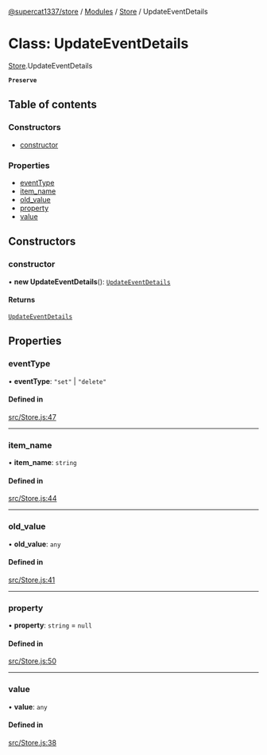 [@supercat1337/store](../README.md) / [Modules](../modules.md) / [Store](../modules/Store.md) / UpdateEventDetails

# Class: UpdateEventDetails

[Store](../modules/Store.md).UpdateEventDetails

**`Preserve`**

## Table of contents

### Constructors

- [constructor](Store.UpdateEventDetails.md#constructor)

### Properties

- [eventType](Store.UpdateEventDetails.md#eventtype)
- [item\_name](Store.UpdateEventDetails.md#item_name)
- [old\_value](Store.UpdateEventDetails.md#old_value)
- [property](Store.UpdateEventDetails.md#property)
- [value](Store.UpdateEventDetails.md#value)

## Constructors

### constructor

• **new UpdateEventDetails**(): [`UpdateEventDetails`](Store.UpdateEventDetails.md)

#### Returns

[`UpdateEventDetails`](Store.UpdateEventDetails.md)

## Properties

### eventType

• **eventType**: ``"set"`` \| ``"delete"``

#### Defined in

[src/Store.js:47](https://github.com/supercat911/store/blob/b4bf59eee75c36911e4b4bce8b19bb05b373858d/src/Store.js#L47)

___

### item\_name

• **item\_name**: `string`

#### Defined in

[src/Store.js:44](https://github.com/supercat911/store/blob/b4bf59eee75c36911e4b4bce8b19bb05b373858d/src/Store.js#L44)

___

### old\_value

• **old\_value**: `any`

#### Defined in

[src/Store.js:41](https://github.com/supercat911/store/blob/b4bf59eee75c36911e4b4bce8b19bb05b373858d/src/Store.js#L41)

___

### property

• **property**: `string` = `null`

#### Defined in

[src/Store.js:50](https://github.com/supercat911/store/blob/b4bf59eee75c36911e4b4bce8b19bb05b373858d/src/Store.js#L50)

___

### value

• **value**: `any`

#### Defined in

[src/Store.js:38](https://github.com/supercat911/store/blob/b4bf59eee75c36911e4b4bce8b19bb05b373858d/src/Store.js#L38)
